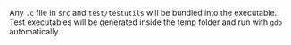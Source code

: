 Any `.c` file in `src` and `test/testutils` will be bundled into the
executable. Test executables will be generated inside the temp folder and run
with `gdb` automatically.
